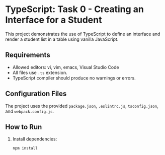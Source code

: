 # TypeScript: Task 0 - Creating an Interface for a Student

This project demonstrates the use of TypeScript to define an interface and render a student list in a table using vanilla JavaScript.

## Requirements
- Allowed editors: vi, vim, emacs, Visual Studio Code
- All files use `.ts` extension.
- TypeScript compiler should produce no warnings or errors.

## Configuration Files
The project uses the provided `package.json`, `.eslintrc.js`, `tsconfig.json`, and `webpack.config.js`.

## How to Run
1. Install dependencies:
   ```bash
   npm install


